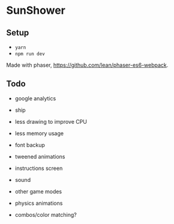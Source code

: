 # SunShower

## Setup

- `yarn`
- `npm run dev`

Made with phaser, https://github.com/lean/phaser-es6-webpack.

## Todo
- google analytics
- ship

- less drawing to improve CPU
- less memory usage

- font backup
- tweened animations

- instructions screen
- sound
- other game modes
- physics animations
- combos/color matching?